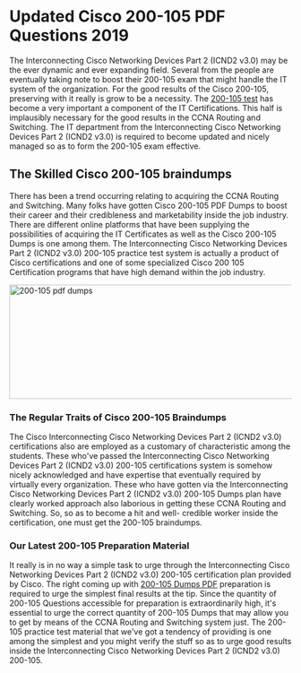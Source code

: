 <h1><strong>Updated Cisco 200-105 PDF Questions 2019</strong></h1>
<p>The Interconnecting Cisco Networking Devices Part 2 (ICND2 v3.0) may be the ever dynamic and ever expanding field. Several from the people are eventually taking note to boost their 200-105 exam that might handle the IT system of the organization. For the good results of the Cisco 200-105, preserving with it really is grow to be a necessity. The <a href="https://www.securedumps.com/200-105-cheat-sheet.html">200-105 test</a> has become a very important a component of the IT Certifications. This half is implausibly necessary for the good results in the CCNA Routing and Switching. The IT department from the Interconnecting Cisco Networking Devices Part 2 (ICND2 v3.0) is required to become updated and nicely managed so as to form the 200-105 exam effective.</p>
<h2><strong>The Skilled Cisco 200-105 braindumps</strong></h2>
<p>There has been a trend occurring relating to acquiring the CCNA Routing and Switching. Many folks have gotten Cisco 200-105 PDF Dumps to boost their career and their credibleness and marketability inside the job industry. There are different online platforms that have been supplying the possibilities of acquiring the IT Certificates as well as the Cisco 200-105 Dumps is one among them. The Interconnecting Cisco Networking Devices Part 2 (ICND2 v3.0) 200-105 practice test system is actually a product of Cisco certifications and one of some specialized Cisco 200 105 Certification programs that have high demand within the job industry.</p>
<p><a href="https://www.securedumps.com/200-105-cheat-sheet.html"><img src="https://i.imgur.com/LkNlujf.jpg" alt="200-105 pdf dumps" width="550" height="204" /></a></p>
<h3><strong>The Regular Traits of Cisco 200-105 Braindumps</strong></h3>
<p>The Cisco Interconnecting Cisco Networking Devices Part 2 (ICND2 v3.0) certifications also are employed as a customary of characteristic among the students. These who've passed the Interconnecting Cisco Networking Devices Part 2 (ICND2 v3.0) 200-105 certifications system is somehow nicely acknowledged and have expertise that eventually required by virtually every organization. These who have gotten via the Interconnecting Cisco Networking Devices Part 2 (ICND2 v3.0) 200-105 Dumps plan have clearly worked approach also laborious in getting these CCNA Routing and Switching. So, so as to become a hit and well- credible worker inside the certification, one must get the 200-105 braindumps.</p>
<h3><strong>Our Latest 200-105 Preparation Material</strong></h3>
<p>It really is in no way a simple task to urge through the Interconnecting Cisco Networking Devices Part 2 (ICND2 v3.0) 200-105 certification plan provided by Cisco. The right coming up with <a href="https://www.securedumps.com/200-105-cheat-sheet.html">200-105 Dumps PDF</a> preparation is required to urge the simplest final results at the tip. Since the quantity of 200-105 Questions accessible for preparation is extraordinarily high, it's essential to urge the correct quantity of 200-105 Dumps that may allow you to get by means of the CCNA Routing and Switching system just. The 200-105 practice test material that we've got a tendency of providing is one among the simplest and you might verify the stuff so as to urge good results inside the Interconnecting Cisco Networking Devices Part 2 (ICND2 v3.0) 200-105.</p>
